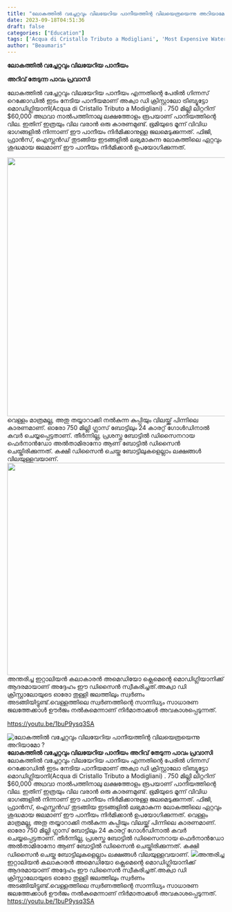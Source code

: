 ```yaml
---
title: "ലോകത്തിൽ വച്ചേറ്റവും വിലയേറിയ പാനീയത്തിന്റ വിലയെത്രയെന്നു അറിയാമോ ?"
date: 2023-09-18T04:51:36
draft: false
categories: ["Education"]
tags: ['Acqua di Cristallo Tributo a Modigliani', 'Most Expensive Water']
author: "Beaumaris"
---
```


<strong>ലോകത്തിൽ വച്ചേറ്റവും വിലയേറിയ പാനീയം</strong>

<strong>അറിവ് തേടുന്ന പാവം പ്രവാസി</strong>

ലോകത്തിൽ വച്ചേറ്റവും വിലയേറിയ പാനീയം എന്നതിന്റെ പേരിൽ ഗിന്നസ് റെക്കോഡിൽ ഇടം നേടിയ പാനീയമാണ് അക്വാ ഡി ക്രിസ്റ്റാലോ ട്രിബ്യൂട്ടോ മൊഡിഗ്ലിയാനി(Acqua di Cristallo Tributo a Modigliani) . 750 മില്ലി ലിറ്ററിന് $60,000 അഥവാ നാൽപത്തിനാലു ലക്ഷത്തോളം രൂപയാണ് പാനീയത്തിന്റെ വില. ഇതിന് ഇത്രയും വില വരാൻ ഒരു കാരണമുണ്ട്. ഭൂമിയുടെ മൂന്ന് വിവിധ ഭാഗങ്ങളിൽ നിന്നാണ് ഈ പാനീയം നിർമിക്കാനുള്ള ജലമെടുക്കുന്നത്. ഫിജി, ഫ്രാൻസ്, ഐസ്ലൻഡ് തുടങ്ങിയ ഇടങ്ങളിൽ ലഭ്യമാകുന്ന ലോകത്തിലെ ഏറ്റവും ശുദ്ധമായ ജലമാണ് ഈ പാനീയം നിർമിക്കാൻ ഉപയോഗിക്കുന്നത്.

<img class="size-full wp-image-420673 aligncenter" src="https://cdn.boolokam.com/articles/2023/09/2r2rrr2ttt-2.jpg" alt="" width="1120" height="600" />വെള്ളം മാത്രമല്ല, അതു തയ്യാറാക്കി നൽകുന്ന കുപ്പിയും വിലയ്ക്ക് പിന്നിലെ കാരണമാണ്. ഓരോ 750 മില്ലി ഗ്ലാസ് ബോട്ടിലും 24 കാരറ്റ് ഗോൾഡിനാൽ കവർ ചെയ്യപ്പെട്ടതാണ്. തീർന്നില്ല, പ്രശസ്ത ബോട്ടിൽ ഡിസൈനറായ ഫെർനാൻഡോ അൽതാമിരാനോ ആണ് ബോട്ടിൽ ഡിസൈൻ ചെയ്തിരിക്കുന്നത്. കക്ഷി ഡിസൈൻ ചെയ്ത ബോട്ടിലുകളെല്ലാം ലക്ഷങ്ങൾ വിലയുള്ളവയാണ്. <img class="size-full wp-image-420674 aligncenter" src="https://cdn.boolokam.com/articles/2023/09/qqqqq.jpg" alt="" width="656" height="492" />അന്തരിച്ച ഇറ്റാലിയൻ കലാകാരൻ അമെഡിയോ ക്ലെമെന്റെ മൊഡിഗ്ലിയാനിക്ക് ആദരമായാണ് അദ്ദേഹം ഈ ഡിസൈൻ സ്വീകരിച്ചത്.അക്വാ ഡി ക്രിസ്റ്റാലോയുടെ ഓരോ തുള്ളി ജലത്തിലും സ്വർണം അടങ്ങിയിട്ടുണ്ട്.വെള്ളത്തിലെ സ്വർണത്തിന്റെ സാന്നിധ്യം സാധാരണ ജലത്തേക്കാൾ ഊർജം നൽകുമെന്നാണ് നിർമാതാക്കൾ അവകാശപ്പെടുന്നത്.

https://youtu.be/1buP9ysq3SA


![ലോകത്തിൽ വച്ചേറ്റവും വിലയേറിയ പാനീയത്തിന്റ വിലയെത്രയെന്നു അറിയാമോ ?](https://cdn.boolokam.com/articles/2023/09/2r2rrr2ttt-2.jpg)**ലോകത്തിൽ വച്ചേറ്റവും വിലയേറിയ പാനീയം** **അറിവ് തേടുന്ന പാവം പ്രവാസി** ലോകത്തിൽ വച്ചേറ്റവും വിലയേറിയ പാനീയം എന്നതിന്റെ പേരിൽ ഗിന്നസ് റെക്കോഡിൽ ഇടം നേടിയ പാനീയമാണ് അക്വാ ഡി ക്രിസ്റ്റാലോ ട്രിബ്യൂട്ടോ മൊഡിഗ്ലിയാനി(Acqua di Cristallo Tributo a Modigliani) . 750 മില്ലി ലിറ്ററിന് $60,000 അഥവാ നാൽപത്തിനാലു ലക്ഷത്തോളം രൂപയാണ് പാനീയത്തിന്റെ വില. ഇതിന് ഇത്രയും വില വരാൻ ഒരു കാരണമുണ്ട്. ഭൂമിയുടെ മൂന്ന് വിവിധ ഭാഗങ്ങളിൽ നിന്നാണ് ഈ പാനീയം നിർമിക്കാനുള്ള ജലമെടുക്കുന്നത്. ഫിജി, ഫ്രാൻസ്, ഐസ്ലൻഡ് തുടങ്ങിയ ഇടങ്ങളിൽ ലഭ്യമാകുന്ന ലോകത്തിലെ ഏറ്റവും ശുദ്ധമായ ജലമാണ് ഈ പാനീയം നിർമിക്കാൻ ഉപയോഗിക്കുന്നത്. വെള്ളം മാത്രമല്ല, അതു തയ്യാറാക്കി നൽകുന്ന കുപ്പിയും വിലയ്ക്ക് പിന്നിലെ കാരണമാണ്. ഓരോ 750 മില്ലി ഗ്ലാസ് ബോട്ടിലും 24 കാരറ്റ് ഗോൾഡിനാൽ കവർ ചെയ്യപ്പെട്ടതാണ്. തീർന്നില്ല, പ്രശസ്ത ബോട്ടിൽ ഡിസൈനറായ ഫെർനാൻഡോ അൽതാമിരാനോ ആണ് ബോട്ടിൽ ഡിസൈൻ ചെയ്തിരിക്കുന്നത്. കക്ഷി ഡിസൈൻ ചെയ്ത ബോട്ടിലുകളെല്ലാം ലക്ഷങ്ങൾ വിലയുള്ളവയാണ്. ![](https://cdn.boolokam.com/articles/2023/09/qqqqq.jpg)അന്തരിച്ച ഇറ്റാലിയൻ കലാകാരൻ അമെഡിയോ ക്ലെമെന്റെ മൊഡിഗ്ലിയാനിക്ക് ആദരമായാണ് അദ്ദേഹം ഈ ഡിസൈൻ സ്വീകരിച്ചത്.അക്വാ ഡി ക്രിസ്റ്റാലോയുടെ ഓരോ തുള്ളി ജലത്തിലും സ്വർണം അടങ്ങിയിട്ടുണ്ട്.വെള്ളത്തിലെ സ്വർണത്തിന്റെ സാന്നിധ്യം സാധാരണ ജലത്തേക്കാൾ ഊർജം നൽകുമെന്നാണ് നിർമാതാക്കൾ അവകാശപ്പെടുന്നത്. https://youtu.be/1buP9ysq3SA
